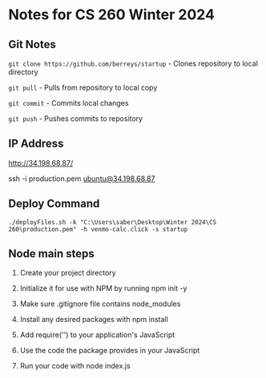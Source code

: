 # Notes for CS 260 Winter 2024

## Git Notes

```git clone https://github.com/berreys/startup``` - Clones repository to local directory

```git pull``` - Pulls from repository to local copy

```git commit``` - Commits local changes

```git push``` - Pushes commits to repository


## IP Address
http://34.198.68.87/

ssh -i production.pem ubuntu@34.198.68.87

## Deploy Command

```./deployFiles.sh -k "C:\Users\saber\Desktop\Winter 2024\CS 260\production.pem" -h venmo-calc.click -s startup```

## Node main steps

1) Create your project directory

2) Initialize it for use with NPM by running npm init -y

3) Make sure .gitignore file contains node_modules

4) Install any desired packages with npm install <package name here>

5) Add require('<package name here>') to your application's JavaScript

6) Use the code the package provides in your JavaScript

7) Run your code with node index.js